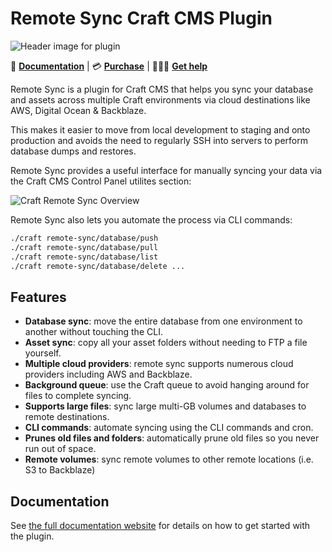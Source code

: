 # Remote Sync Craft CMS Plugin

![Header image for plugin](https://craft-plugins-cdn.timmyomahony.com/website/remote-sync/remote-sync-plugin-header.png)

📓 [**Documentation**](https://craft-plugins.timmyomahony.com/remote-sync?utm=github) | 💳 [**Purchase**](https://plugins.craftcms.com/remote-sync?craft4) | 🤷🏻‍♂️ [**Get help**](https://craft-plugins.timmyomahony.com/remote-sync/docs/get-help)

Remote Sync is a plugin for Craft CMS that helps you sync your database and assets across multiple Craft environments via cloud destinations like AWS, Digital Ocean & Backblaze.

This makes it easier to move from local development to staging and onto production and avoids the need to regularly SSH into servers to perform database dumps and restores.

Remote Sync provides a useful interface for manually syncing your data via the Craft CMS Control Panel utilites section:

![Craft Remote Sync Overview](https://craft-plugins-cdn.timmyomahony.com/website/remote-sync/CleanShot%202023-10-27%20at%2012.48.57@2x.png)

Remote Sync also lets you automate the process via CLI commands:

```sh
./craft remote-sync/database/push
./craft remote-sync/database/pull
./craft remote-sync/database/list
./craft remote-sync/database/delete ...
```

## Features

- **Database sync**: move the entire database from one environment to another without touching the CLI.
- **Asset sync**: copy all your asset folders without needing to FTP a file yourself.
- **Multiple cloud providers**: remote sync supports numerous cloud providers including AWS and Backblaze.
- **Background queue**: use the Craft queue to avoid hanging around for files to complete syncing.
- **Supports large files**: sync large multi-GB volumes and databases to remote destinations.
- **CLI commands**: automate syncing using the CLI commands and cron.
- **Prunes old files and folders**: automatically prune old files so you never run out of space.
- **Remote volumes**: sync remote volumes to other remote locations (i.e. S3 to Backblaze)

## Documentation

See [the full documentation website](https://craft-plugins.timmyomahony.com/remote-sync) for details on how to get started with the plugin.
